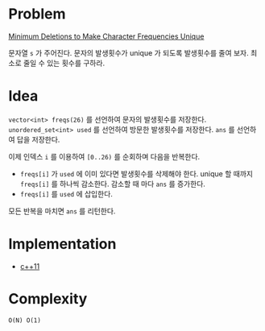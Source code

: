 # Problem

[Minimum Deletions to Make Character Frequencies Unique](https://leetcode.com/problems/minimum-deletions-to-make-character-frequencies-unique/)

문자열 `s` 가 주어진다.  문자의 발생횟수가 unique 가 되도록 발생횟수를
줄여 보자. 최소로 줄일 수 있는 횟수를 구하라.

# Idea

`vector<int> freqs(26)` 를 선언하여 문자의 발생횟수를 저장한다.
`unordered_set<int> used` 를 선언하여 방문한 발생횟수를 저장한다.
`ans` 를 선언하여 답을 저장한다.

이제 인덱스 `i` 를 이용하여 `[0..26)` 를 순회하며 다음을 반복한다.

* `freqs[i]` 가 `used` 에 이미 있다면 발생횟수를 삭제해야 한다. unique 할 때까지
  `freqs[i]` 를 하나씩 감소한다. 감소할 때 마다 `ans` 를 증가한다.
* `freqs[i]` 를 `used` 에 삽입한다.

모든 반복을 마치면 `ans` 를 리턴한다.

# Implementation

* [c++11](a.cpp)

# Complexity

```
O(N) O(1)
```

